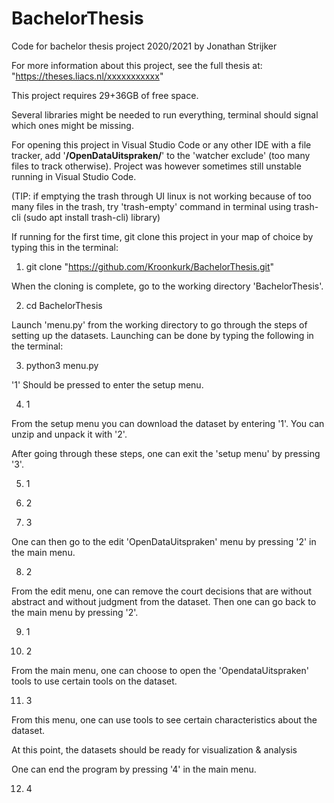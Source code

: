 # BachelorThesis
Code for bachelor thesis project 2020/2021 by Jonathan Strijker

For more information about this project, see the full thesis at: "https://theses.liacs.nl/xxxxxxxxxxx"

This project requires 29+36GB of free space.

Several libraries might be needed to run everything, terminal should signal which ones might be missing.

For opening this project in Visual Studio Code or any other IDE with a file tracker, add '**/OpenDataUitspraken/**' to the 'watcher exclude' (too many files to track otherwise). Project was however sometimes still unstable running in Visual Studio Code. 

(TIP: if emptying the trash through UI linux is not working because of too many files in the trash, try 'trash-empty' command in terminal using trash-cli (sudo apt install trash-cli) library)

If running for the first time, git clone this project in your map of choice by typing this in the terminal:
1. git clone "https://github.com/Kroonkurk/BachelorThesis.git"

When the cloning is complete, go to the working directory 'BachelorThesis'.

2. cd BachelorThesis 

Launch 'menu.py' from the working directory to go through the steps of setting up the datasets. Launching can be done by typing the following in the terminal:

3. python3 menu.py

'1' Should be pressed to enter the setup menu.

4. 1

From the setup menu you can download the dataset by entering '1'. You can unzip and unpack it with '2'. 

After going through these steps, one can exit the 'setup menu' by pressing '3'. 

5. 1

6. 2

7. 3

One can then go to the edit 'OpenDataUitspraken' menu by pressing '2' in the main menu.

8. 2

From the edit menu, one can remove the court decisions that are without abstract and without judgment from the dataset. Then one can go back to the main menu by pressing '2'.

9. 1

10. 2

From the main menu, one can choose to open the 'OpendataUitspraken' tools to use certain tools on the dataset.

11. 3

From this menu, one can use tools to see certain characteristics about the dataset.

At this point, the datasets should be ready for visualization & analysis

One can end the program by pressing '4' in the main menu.

12. 4